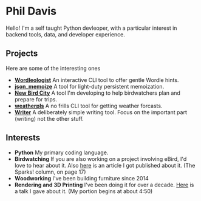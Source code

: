 # Phil Davis

Hello! I'm a self taught Python devleoper, with a particular interest in backend tools, data, and developer experience. 


## Projects
Here are some of the interesting ones
- **[Wordleologist](https://github.com/phildavis17/wordleologist)** An interactive CLI tool to offer gentle Wordle hints.
- **[json_memoize](https://github.com/phildavis17/json_memoize)** A tool for light-duty persistent memoization.
- **[New Bird City](https://github.com/phildavis17/New_Bird_City)**  A tool I'm developing to help birdwatchers plan and prepare for trips.
- **[weatherpls](https://github.com/phildavis17/weatherpls)** A no frills CLI tool for getting weather forcasts.
- **[Writer](https://github.com/phildavis17/Writer)** A deliberately simple writing tool. Focus on the important part (writing) not the other stuff.


## Interests
- **Python**  My primary coding language.
- **Birdwatching**  If you are also working on a project involving eBird, I'd love to hear about it. Also [here](http://brooklynbirdclub.org/ClapperRail/Clapper_Rail_Summer_2018.pdf) is an article I got published about it. (The Sparks! column, on page 17)
- **Woodworking** I've been building furniture since 2014
- **Rendering and 3D Printing** I've been doing it for over a decade. [Here](https://www.youtube.com/watch?v=ekt-1YH4CDs&t=465s) is a talk I gave about it. (My portion begins at about 4:50)
